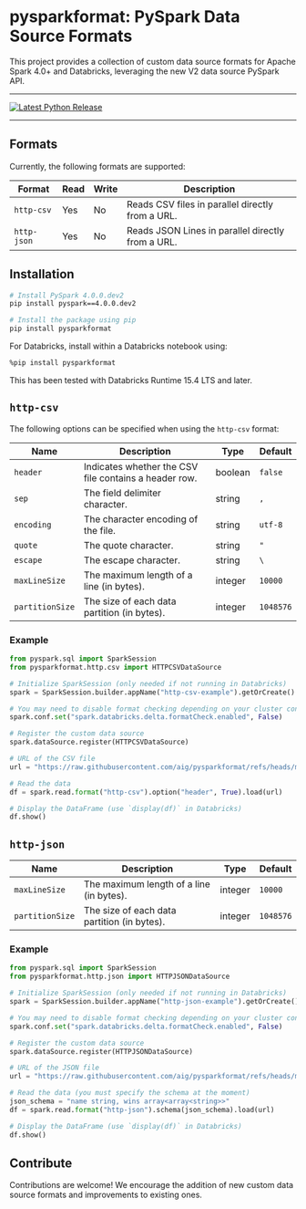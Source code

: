 # pysparkformat: PySpark Data Source Formats

This project provides a collection of custom data source formats for Apache Spark 4.0+ and Databricks,
leveraging the new V2 data source PySpark API.

---

<p>
    <a href="https://pypi.org/project/pysparkformat/">
        <img src="https://img.shields.io/pypi/v/pysparkformat?color=green&amp;style=for-the-badge" alt="Latest Python Release"/>
    </a>
</p>

---


## Formats

Currently, the following formats are supported:

| Format      | Read | Write | Description                                       |
|-------------|------|-------|---------------------------------------------------|
| `http-csv`  | Yes  | No    | Reads CSV files in parallel directly from a URL.  |
| `http-json` | Yes  | No    | Reads JSON Lines in parallel directly from a URL. |

## Installation

```bash
# Install PySpark 4.0.0.dev2
pip install pyspark==4.0.0.dev2

# Install the package using pip
pip install pysparkformat
```

For Databricks, install within a Databricks notebook using:

```bash
%pip install pysparkformat
```
This has been tested with Databricks Runtime 15.4 LTS and later.


## `http-csv`

The following options can be specified when using the `http-csv` format:

| Name            | Description                                           | Type    | Default   |
|-----------------|-------------------------------------------------------|---------|-----------|
| `header`        | Indicates whether the CSV file contains a header row. | boolean | `false`   |
| `sep`           | The field delimiter character.                        | string  | `,`       |
| `encoding`      | The character encoding of the file.                   | string  | `utf-8`   |
| `quote`         | The quote character.                                  | string  | `"`       |
| `escape`        | The escape character.                                 | string  | `\`       |
| `maxLineSize`   | The maximum length of a line (in bytes).              | integer | `10000`   |
| `partitionSize` | The size of each data partition (in bytes).           | integer | `1048576` |


### Example

```python
from pyspark.sql import SparkSession
from pysparkformat.http.csv import HTTPCSVDataSource

# Initialize SparkSession (only needed if not running in Databricks)
spark = SparkSession.builder.appName("http-csv-example").getOrCreate()

# You may need to disable format checking depending on your cluster configuration
spark.conf.set("spark.databricks.delta.formatCheck.enabled", False)

# Register the custom data source
spark.dataSource.register(HTTPCSVDataSource)

# URL of the CSV file
url = "https://raw.githubusercontent.com/aig/pysparkformat/refs/heads/master/tests/data/valid-with-header.csv"

# Read the data
df = spark.read.format("http-csv").option("header", True).load(url)

# Display the DataFrame (use `display(df)` in Databricks)
df.show()
```

## `http-json`

| Name            | Description                                 | Type    | Default   |
|-----------------|---------------------------------------------|---------|-----------|
| `maxLineSize`   | The maximum length of a line (in bytes).    | integer | `10000`   |
| `partitionSize` | The size of each data partition (in bytes). | integer | `1048576` |

### Example

```python
from pyspark.sql import SparkSession
from pysparkformat.http.json import HTTPJSONDataSource

# Initialize SparkSession (only needed if not running in Databricks)
spark = SparkSession.builder.appName("http-json-example").getOrCreate()

# You may need to disable format checking depending on your cluster configuration
spark.conf.set("spark.databricks.delta.formatCheck.enabled", False)

# Register the custom data source
spark.dataSource.register(HTTPJSONDataSource)

# URL of the JSON file
url = "https://raw.githubusercontent.com/aig/pysparkformat/refs/heads/master/tests/data/valid-nested.jsonl"

# Read the data (you must specify the schema at the moment)
json_schema = "name string, wins array<array<string>>"
df = spark.read.format("http-json").schema(json_schema).load(url)

# Display the DataFrame (use `display(df)` in Databricks)
df.show()
```

## Contribute

Contributions are welcome! 
We encourage the addition of new custom data source formats and improvements to existing ones.
